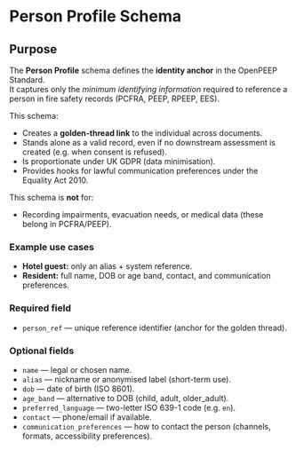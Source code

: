 # Person Profile Schema

## Purpose  
The **Person Profile** schema defines the **identity anchor** in the OpenPEEP Standard.  
It captures only the *minimum identifying information* required to reference a person in fire safety records (PCFRA, PEEP, RPEEP, EES).  

This schema:  
- Creates a **golden-thread link** to the individual across documents.  
- Stands alone as a valid record, even if no downstream assessment is created (e.g. when consent is refused).  
- Is proportionate under UK GDPR (data minimisation).  
- Provides hooks for lawful communication preferences under the Equality Act 2010.  

This schema is **not** for:  
- Recording impairments, evacuation needs, or medical data (these belong in PCFRA/PEEP).

### Example use cases  
- **Hotel guest:** only an alias + system reference.  
- **Resident:** full name, DOB or age band, contact, and communication preferences.  

### Required field  
- `person_ref` — unique reference identifier (anchor for the golden thread).  

### Optional fields  
- `name` — legal or chosen name.  
- `alias` — nickname or anonymised label (short-term use).  
- `dob` — date of birth (ISO 8601).  
- `age_band` — alternative to DOB (child, adult, older_adult).  
- `preferred_language` — two-letter ISO 639-1 code (e.g. `en`).  
- `contact` — phone/email if available.  
- `communication_preferences` — how to contact the person (channels, formats, accessibility preferences).  
